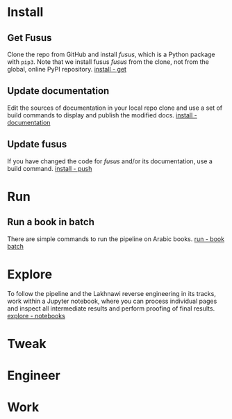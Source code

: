 # Install

## Get Fusus

Clone the repo from GitHub and install *fusus*, which is a Python package with `pip3`.
Note that we install fusus *fusus* from the clone, not from the global, online PyPI repository.
[install - get](https://among.github.io/fusus/fusus/about/install.html#get-the-software)

## Update documentation

Edit the sources of documentation in your local repo clone and use a set of build
commands to display and publish the modified docs.
[install - documentation](https://among.github.io/fusus/fusus/about/install.html#documentation)

## Update fusus

If you have changed the code for *fusus* and/or its documentation, use a build command. 
[install - push](https://among.github.io/fusus/fusus/about/install.html#push-everything)


# Run 

## Run a book in batch

There are simple commands to run the pipeline on Arabic books.
[run - book batch](https://among.github.io/fusus/fusus/about/run.html#book-in-batch)


# Explore

To follow the pipeline and the Lakhnawi reverse engineering in its tracks,
work within a Jupyter notebook, where you can process individual pages and inspect
all intermediate results and perform proofing of final results.
[explore - notebooks](https://among.github.io/fusus/fusus/about/explore.html#notebooks)


# Tweak


# Engineer


# Work
